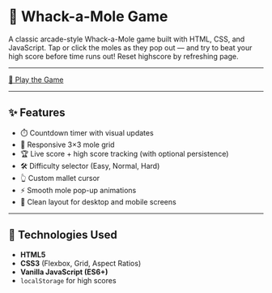 # 🐹 Whack-a-Mole Game

A classic arcade-style Whack-a-Mole game built with HTML, CSS, and JavaScript. Tap or click the moles as they pop out — and try to beat your high score before time runs out! Reset highscore by refreshing page.

---


[🔗 Play the Game](https://your-github-username.github.io/whack-a-mole/)

---

## ✨ Features

- ⏱️ Countdown timer with visual updates
- 🎯 Responsive 3×3 mole grid
- 🏆 Live score + high score tracking (with optional persistence)
- 🛠️ Difficulty selector (Easy, Normal, Hard)
- 👆 Custom mallet cursor
- ⚡ Smooth mole pop-up animations
- 🎉 Clean layout for desktop and mobile screens

---

## 🧠 Technologies Used

- **HTML5**
- **CSS3** (Flexbox, Grid, Aspect Ratios)
- **Vanilla JavaScript (ES6+)**
- `localStorage` for high scores


